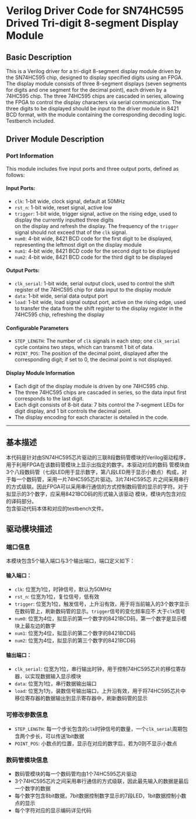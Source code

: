 # Verilog Driver Code for SN74HC595 Drived Tri-digit 8-segment Display Module
## Basic Description
This is a Verilog driver for a tri-digit 8-segment display module driven by the SN74HC595 chip, designed to display 
specified digits using an FPGA. The display module consists of three 8-segment displays (seven segments for digits and 
one segment for the decimal point), each driven by a 74HC595 chip. The three 74HC595 chips are cascaded in series, 
allowing the FPGA to control the display characters via serial communication. The three digits to be displayed should 
be input to the driver module in 8421 BCD format, with the module containing the corresponding decoding logic.\
Testbench included.
## Driver Module Description
### Port Information
This module includes five input ports and three output ports, defined as follows:
#### Input Ports:
* `clk`: 1-bit wide, clock signal, default at 50MHz
* `rst_n`: 1-bit wide, reset signal, active low
* `trigger`: 1-bit wide, trigger signal, active on the rising edge, used to display the currently inputted three digits  
  on the display and refresh the display. The frequency of the `trigger` signal    should not exceed that of 
  the `clk` signal.
* `num0`: 4-bit wide, 8421 BCD code for the first digit to be displayed, representing the leftmost digit on the display 
  module
* `num1`: 4-bit wide, 8421 BCD code for the second digit to be displayed
* `num2`: 4-bit wide, 8421 BCD code for the third digit to be displayed
#### Output Ports:
* `clk_serial`: 1-bit wide, serial output clock, used to control the shift register of the 74HC595 chip for data input 
  to the display module
* `data`: 1-bit wide, serial data output port
* `load`: 1-bit wide, load signal output port, active on the rising edge, used to transfer the data from the shift 
  register to the display register in the 74HC595 chip, refreshing the display
#### Configurable Parameters
* `STEP_LENGTH`: The number of `clk` signals in each step; one `clk_serial` cycle contains two steps, which can 
  transmit 1 bit of data.
* `POINT_POS`: The position of the decimal point, displayed after the corresponding digit; if set to 0, the decimal 
  point is not displayed.
#### Display Module Information
* Each digit of the display module is driven by one 74HC595 chip.
* The three 74HC595 chips are cascaded in series, so the data input first corresponds to the last digit.
* Each digit consists of 8-bit data: 7 bits control the 7-segment LEDs for digit display, and 1 bit controls the 
  decimal point.
* The display encoding for each character is detailed in the code.
---------------------------------------------------------------------------------
## 基本描述
本代码是针对由SN74HC595芯片驱动的三联8段数码管模块的Verilog驱动程序，用于利用FPGA在该数码管模块上显示出指定的数字。本驱动对应的数码
管模块由3个八段数码管（七段LED用于显示数字，第八段LED用于显示小数点）构成，对于每一个数码管，采用一片74HC595芯片驱动。3片74HC595芯
片之间采用串行的方式级联。因此FPGA可以采用串行通信的方式控制数码管的显示的字符。对于拟显示的3个数字，应采用8421BCD码的形式输入该驱动
模块，模块内包含对应的译码部分。\
包含驱动代码本体和对应的testbench文件。
## 驱动模块描述
### 端口信息
本模块包含5个输入端口与3个输出端口，端口定义如下：
#### 输入端口：
* `clk`: 位宽为1位，时钟信号，默认为50MHz
* `rst_n`: 位宽为1位，复位信号，低有效
* `trigger`: 位宽为1位，触发信号，上升沿有效，用于将当前输入的3个数字显示在数码管上，刷新数码管的显示。`trigger`信号的变化频率应不
  大于`clk`信号
* `num0`: 位宽为4位，拟显示的第一个数字的8421BCD码，第一个数字是显示模块上最左边的数字
* `num1`: 位宽为4位，拟显示的第二个数字的8421BCD码
* `num2`: 位宽为4位，拟显示的第三个数字的8421BCD码
#### 输出端口：
* `clk_serial`: 位宽为1位，串行输出时钟，用于控制74HC595芯片的移位寄存器，以实现数据输入显示模块
* `data`: 位宽为1位，串行数据输出端口
* `load`: 位宽为1为，装数信号输出端口，上升沿有效，用于将74HC595芯片中移位寄存器的数据输出到显示寄存器中，刷新数码管的显示
### 可修改参数信息
* `STEP_LENGTH`: 每一个步长包含的`clk`时钟信号的数量，一个`clk_serial`周期包含两个步长，可以传送1bit数据
* `POINT_POS`: 小数点的位置，显示在对应的数字后，若为0则不显示小数点
### 数码管模块信息
* 数码管模块的每一个数码管均由1个74HC595芯片驱动
* 3个74HC595芯片之间采用串行通信的方式级联，因此最先输入的数据是最后一个数字的数据
* 每个数字包含8bit数据，7bit数据控制数字显示的7段LED，1bit数据控制小数点的显示
* 每个字符对应的显示编码详见代码

